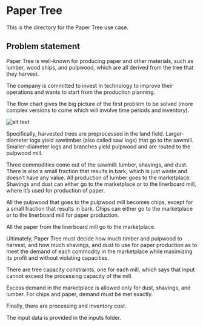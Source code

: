 # Paper Tree
This is the directory for the Paper Tree use case.

## Problem statement
Paper Tree is well-known for producing paper and other 
materials, such as lumber, wood ships, and pulpwood, 
which are all derived from the tree that they harvest.

The company is committed to invest in technology to 
improve their operations and wants to start from the 
production planning. 

The flow chart gives the big picture of the first 
problem to be solved (more complex versions to come 
which will involve time periods and inventory).

![alt text](https://github.com/mip-master/learning_mip/blob/master/paper_tree/flowchart.png?raw=true)

Specifically, harvested trees are preprocessed in 
the land field. Larger-diameter logs yield sawtimber 
(also called saw logs) that go to the sawmill. 
Smaller-diameter logs and branches yield pulpwood 
and are routed to the pulpwood mill.
 
Three commodities come out of the sawmill: lumber, 
shavings, and dust. There is also a small fraction 
that results in bark, which is just waste and doesn’t 
have any value. All production of lumber goes to the 
marketplace. Shavings and dust can either go to the 
marketplace or to the linerboard mill, where it’s used 
for production of paper.

All the pulpwood that goes to the pulpwood mill 
becomes chips, except for a small fraction that 
results in bark. Chips can either go to the marketplace 
or to the linerboard mill for paper production.

All the paper from the linerboard mill go to the 
marketplace.

Ultimately, Paper Tree must decide how much timber 
and pulpwood to harvest, and how much shavings, and 
dust to use for paper production as to meet the demand 
of each commodity in the marketplace while maximizing 
its profit and without violating capacities.

There are tree capacity constraints, one for each mill, 
which says that input cannot exceed the processing 
capacity of the mill.

Excess demand in the marketplace is allowed only for 
dust, shavings, and lumber. For chips and paper, demand 
must be met exactly.

Finally, there are processing and inventory cost.

The input data is provided in the inputs folder.


